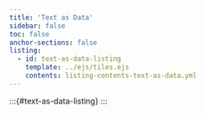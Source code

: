 ```yaml
---
title: 'Text as Data'
sidebar: false
toc: false
anchor-sections: false
listing:
  - id: text-as-data-listing
    template: ../ejs/tiles.ejs
    contents: listing-contents-text-as-data.yml
---
```


:::{#text-as-data-listing}
:::

